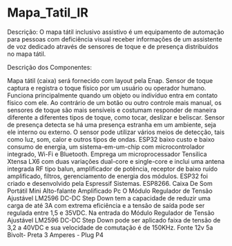 # Mapa_Tatil_IR

Descrição: O mapa tátil inclusivo assistivo é um equipamento de automação para pessoas com deficiência visual receber informações de um assistente de voz dedicado através de sensores de toque e de presença distribuídos no mapa tátil. 

Descrição dos Componentes:

Mapa tátil (caixa) será fornecido com layout pela Enap.
Sensor de toque captura e registra o toque físico  por um usuário ou operador humano. Funciona principalmente quando um objeto ou indivíduo entra em contato físico com ele. Ao contrário de um botão ou outro controle mais manual, os sensores de toque são mais sensíveis e costumam responder de maneira diferente a diferentes tipos de toque, como tocar, deslizar e beliscar. 
Sensor de presença detecta se há uma presença estranha em um ambiente, seja ele interno ou externo. O sensor pode utilizar vários meios de detecção, tais como luz, som, calor e outros tipos de ondas. 
ESP32 baixo custo e baixo consumo de energia, um sistema-em-um-chip com microcontrolador integrado, Wi-Fi e Bluetooth. Emprega um microprocessador Tensilica Xtensa LX6 com duas variações dual-core e single-core e inclui uma antena integrada RF tipo balun, amplificador de potência, receptor de baixo ruído amplificado, filtros, gerenciamento de energia dos módulos. ESP32 foi criado e desenvolvido pela Espressif Sistemas. ESP8266. 
Caixa De Som Portátil Mini Alto-falante Amplificado Pc
O Módulo Regulador de Tensão Ajustável LM2596 DC-DC Step Down tem a capacidade de reduzir uma carga de até 3A com extrema eficiência e a tensão de saída pode ser regulada entre 1,5 e 35VDC. Na entrada do Módulo Regulador de Tensão Ajustável LM2596 DC-DC Step Down pode ser aplicado faixa de tensão de 3,2 a 40VDC e sua velocidade de comutação é de 150KHz.
Fonte 12v 5a Bivolt- Preta 3 Amperes - Plug P4



 
